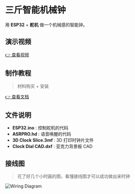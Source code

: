 # 三斤智能机械钟

用 **ESP32** + **舵机** 做一个机械感的智能钟。

## 演示视频

<a href="https://res.4p.io/time/video.mp4" target="_blank">👉 查看视频</a>

## 制作教程

> 材料购买 + 安装

<a href="https://mp.weixin.qq.com/s/AsMNsmtuo1j1VLAA3zim8A" target="_blank">👉 查看文档</a>

## 文件说明

- **ESP32.ino** : 控制舵机的代码  
- **ASRPRO.hd** : 语音唤醒的代码  
- **3D Clock Slice.3mf** : 3D 打印时钟片文件  
- **Clock Dial CAD.dxf** : 亚克力背景板 CAD

## 接线图

> 花了好几个小时画的图，看懂接线图才可以成功做出来时钟

![Wiring Diagram](Wiring_Diagram.png)
